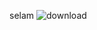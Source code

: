 
 selam
![download](https://github.com/Yakupp05/Yakupp05/assets/159884608/9e60aad5-d1e0-4ad9-a2a6-928c6ba1ad0c)
<!--
**Yakupp05/Yakupp05** is a ✨ _special_ ✨ repository because its `README.md` (this file) appears on your GitHub profile.

Here are some ideas to get you started:

- 🔭 I’m currently working on ...
- 🌱 I’m currently learning ...
- 👯 I’m looking to collaborate on ...
- 🤔 I’m looking for help with ...
- 💬 Ask me about ...
- 📫 How to reach me: ...
- 😄 Pronouns: ...
- ⚡ Fun fact: ...
-->



